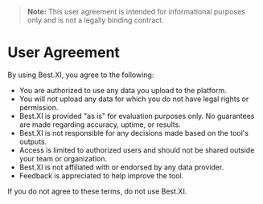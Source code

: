 > **Note:** This user agreement is intended for informational purposes only and is not a legally binding contract.

# User Agreement

By using Best.XI, you agree to the following:

- You are authorized to use any data you upload to the platform.
- You will not upload any data for which you do not have legal rights or permission.
- Best.XI is provided "as is" for evaluation purposes only. No guarantees are made regarding accuracy, uptime, or results.
- Best.XI is not responsible for any decisions made based on the tool's outputs.
- Access is limited to authorized users and should not be shared outside your team or organization.
- Best.XI is not affiliated with or endorsed by any data provider.
- Feedback is appreciated to help improve the tool.

If you do not agree to these terms, do not use Best.XI. 